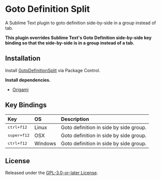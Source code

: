 # Goto Definition Split

A Sublime Text plugin to goto definition side-by-side in a group instead of tab.

**This plugin overrides Sublime Text's Goto Definition side-by-side key binding so that the side-by-side is in a group instead of a tab.**

## Installation

Install [GotoDefinitionSplit](https://packagecontrol.io/packages/GotoDefinitionSplit) via Package Control.

**Install dependencies.**

- [Origami](https://packagecontrol.io/packages/Origami)

## Key Bindings

Key  | OS   | Description
:--- | :--- | :----------
<kbd>ctrl+f12</kbd> | Linux | Goto definition in side by side group.
<kbd>super+f12</kbd> | OSX | Goto definition in side by side group.
<kbd>ctrl+f12</kbd> | Windows | Goto definition in side by side group.

## License

Released under the [GPL-3.0-or-later License](LICENSE).

